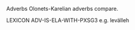 Adverbs 
Olonets-Karelian adverbs compare.


 LEXICON ADV-IS-ELA-WITH-PXSG3 e.g. levälleh





















